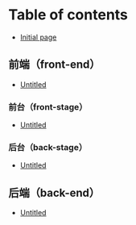 <!--
 * @Author: D_bxg
 * @Date: 2020-12-15 14:31:41
 * @LastEditors: D_bxg
 * @LastEditTime: 2020-12-15 14:33:48
 * @Description: file content
 * @FilePath: \Website\SUMMARY.md
-->
# Table of contents

* [Initial page](README.md)

## 前端（front-end） <a id="front-end"></a>

* [Untitled](front-end/untitled.md)

### 前台（front-stage） <a id="front-stage"></a>

* [Untitled](front-end/untitled.md)

### 后台（back-stage） <a id="back-stage"></a>

* [Untitled](front-end/untitled.md)

## 后端（back-end） <a id="back-end"></a>

* [Untitled](back-end/untitled.md)

